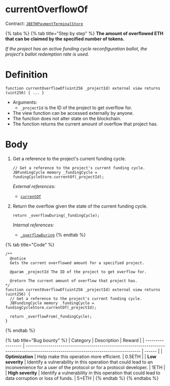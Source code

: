 # currentOverflowOf

Contract: [`JBETHPaymentTerminalStore`](../)​‌

{% tabs %}
{% tab title="Step by step" %}
**The amount of overflowed ETH that can be claimed by the specified number of tokens.**

_If the project has an active funding cycle reconfiguration ballot, the project's ballot redemption rate is used._

# Definition

```solidity
function currentOverflowOf(uint256 _projectId) external view returns (uint256) { ... }
```

* Arguments:
  * `_projectId` is the ID of the project to get overflow for.
* The view function can be accessed externally by anyone.
* The function does not alter state on the blockchain.
* The function returns the current amount of overflow that project has.

# Body

1.  Get a reference to the project's current funding cycle.

    ```solidity
    // Get a reference to the project's current funding cycle.
    JBFundingCycle memory _fundingCycle = fundingCycleStore.currentOf(_projectId);
    ```

    _External references:_

    * [`currentOf`](../../../jbfundingcyclestore/read/currentOf.md)
2.  Return the overflow given the state of the current funding cycle.

    ```solidity
    return _overflowDuring(_fundingCycle);
    ```

    _Internal references:_

    * [`_overflowDuring`](../../../or-payment-terminals/jbethpaymentterminalstore/read/_overflowDuring.md)
{% endtab %}

{% tab title="Code" %}
```solidity
/**
  @notice
  Gets the current overflowed amount for a specified project.

  @param _projectId The ID of the project to get overflow for.

  @return The current amount of overflow that project has.
*/
function currentOverflowOf(uint256 _projectId) external view returns (uint256) {
  // Get a reference to the project's current funding cycle.
  JBFundingCycle memory _fundingCycle = fundingCycleStore.currentOf(_projectId);

  return _overflowFrom(_fundingCycle);
}
```
{% endtab %}

{% tab title="Bug bounty" %}
| Category          | Description                                                                                                                            | Reward |
| ----------------- | -------------------------------------------------------------------------------------------------------------------------------------- | ------ |
| **Optimization**  | Help make this operation more efficient.                                                                                               | 0.5ETH |
| **Low severity**  | Identify a vulnerability in this operation that could lead to an inconvenience for a user of the protocol or for a protocol developer. | 1ETH   |
| **High severity** | Identify a vulnerability in this operation that could lead to data corruption or loss of funds.                                        | 5+ETH  |
{% endtab %}
{% endtabs %}
